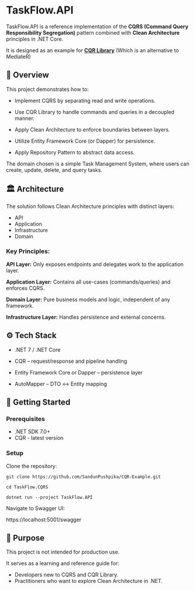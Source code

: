 # TaskFlow.API

TaskFlow.API is a reference implementation of the **CQRS (Command Query Responsibility Segregation)** pattern combined with **Clean Architecture** principles in .NET Core.

It is designed as an example for **[CQR Library](https://www.nuget.org/packages/CQR)** (Which is an alternative to MediateR)

## 📖 Overview

This project demonstrates how to:

* Implement CQRS by separating read and write operations.

* Use CQR Library to handle commands and queries in a decoupled manner.

* Apply Clean Architecture to enforce boundaries between layers.

* Utilize Entity Framework Core (or Dapper) for persistence.

* Apply Repository Pattern to abstract data access.

The domain chosen is a simple Task Management System, where users can create, update, delete, and query tasks.

## 🏛️ Architecture

The solution follows Clean Architecture principles with distinct layers:
- API
- Application
- Infrastructure
- Domain

### Key Principles:

**API Layer:** Only exposes endpoints and delegates work to the application layer.

**Application Layer:** Contains all use-cases (commands/queries) and enforces CQRS.

**Domain Layer:** Pure business models and logic, independent of any framework.

**Infrastructure Layer:** Handles persistence and external concerns.

## ⚙️ Tech Stack

- .NET 7 / .NET Core

- CQR – request/response and pipeline handling

- Entity Framework Core or Dapper – persistence layer

- AutoMapper – DTO ↔ Entity mapping

## 🚀 Getting Started
### Prerequisites

- .NET SDK 7.0+
-  CQR - latest version

### Setup

Clone the repository:

`git clone https://github.com/SandunPushpika/CQR-Example.git`

`cd TaskFlow.CQRS`

`dotnet run --project TaskFlow.API`

Navigate to Swagger UI:

https://localhost:5001/swagger


## 🎯 Purpose

This project is not intended for production use.

It serves as a learning and reference guide for:

- Developers new to CQRS and CQR Library.
- Practitioners who want to explore Clean Architecture in .NET.
